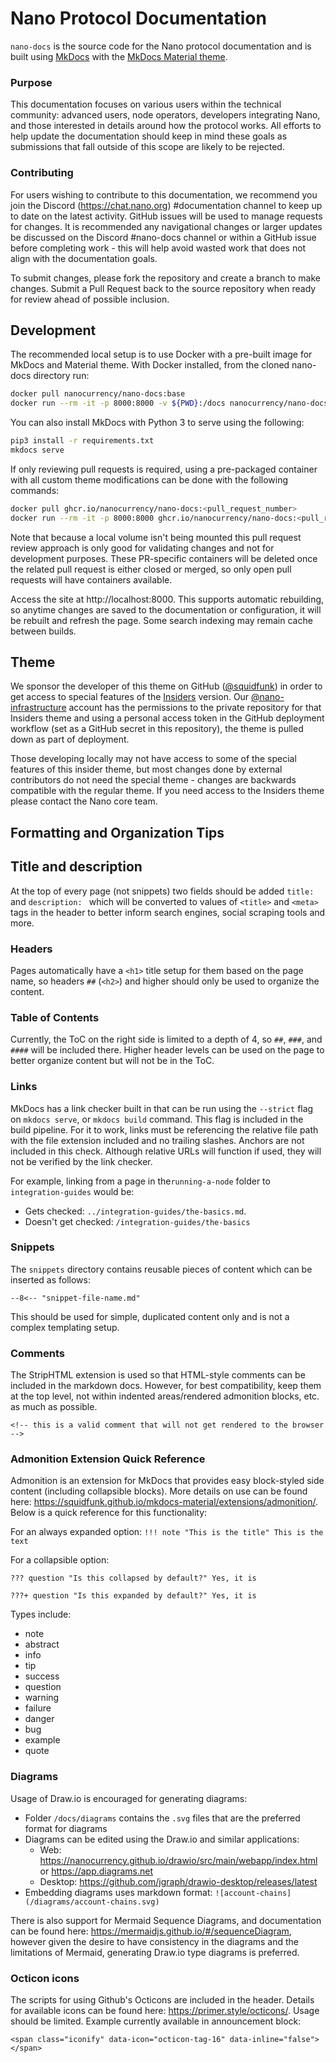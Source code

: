 # Nano Protocol Documentation

`nano-docs` is the source code for the Nano protocol documentation and is built using [MkDocs](https://www.mkdocs.org/) with the [MkDocs Material theme](https://squidfunk.github.io/mkdocs-material/).

### Purpose
This documentation focuses on various users within the technical community: advanced users, node operators, developers integrating Nano, and those interested in details around how the protocol works. All efforts to help update the documentation should keep in mind these goals as submissions that fall outside of this scope are likely to be rejected.

### Contributing
For users wishing to contribute to this documentation, we recommend you join the Discord (https://chat.nano.org) #documentation channel to keep up to date on the latest activity. GitHub issues will be used to manage requests for changes. It is recommended any navigational changes or larger updates be discussed on the Discord #nano-docs channel or within a GitHub issue before completing work - this will help avoid wasted work that does not align with the documentation goals.

To submit changes, please fork the repository and create a branch to make changes. Submit a Pull Request back to the source repository when ready for review ahead of possible inclusion.

## Development
The recommended local setup is to use Docker with a pre-built image for MkDocs and Material theme. With Docker installed, from the cloned nano-docs directory run:

```bash
docker pull nanocurrency/nano-docs:base
docker run --rm -it -p 8000:8000 -v ${PWD}:/docs nanocurrency/nano-docs:base
```

You can also install MkDocs with Python 3 to serve using the following:

```bash
pip3 install -r requirements.txt
mkdocs serve
```

If only reviewing pull requests is required, using a pre-packaged container with all custom theme modifications can be done with the following commands:
```bash
docker pull ghcr.io/nanocurrency/nano-docs:<pull_request_number>
docker run --rm -it -p 8000:8000 ghcr.io/nanocurrency/nano-docs:<pull_request_number>
```

Note that because a local volume isn't being mounted this pull request review approach is only good for validating changes and not for development purposes. These PR-specific containers will be deleted once the related pull request is either closed or merged, so only open pull requests will have containers available.

Access the site at http://localhost:8000. This supports automatic rebuilding, so anytime changes are saved to the documentation or configuration, it will be rebuilt and refresh the page. Some search indexing may remain cache between builds.

## Theme

We sponsor the developer of this theme on GitHub ([@squidfunk](https://github.com/squidfunk)) in order to get access to special features of the [Insiders](https://squidfunk.github.io/mkdocs-material-insiders/) version. Our [@nano-infrastructure](https://github.com/nano-infrastructure) account has the permissions to the private repository for that Insiders theme and using a personal access token in the GitHub deployment workflow (set as a GitHub secret in this repository), the theme is pulled down as part of deployment.

Those developing locally may not have access to some of the special features of this insider theme, but most changes done by external contributors do not need the special theme - changes are backwards compatible with the regular theme. If you need access to the Insiders theme please contact the Nano core team.

## Formatting and Organization Tips

## Title and description
At the top of every page (not snippets) two fields should be added `title: ` and `description: ` which will be converted to values of `<title>` and `<meta>` tags in the header to better inform search engines, social scraping tools and more.

### Headers
Pages automatically have a `<h1>` title setup for them based on the page name, so headers `##` (`<h2>`) and higher should only be used to organize the content.

### Table of Contents
Currently, the ToC on the right side is limited to a depth of 4, so `##`, `###`, and `####` will be included there. Higher header levels can be used on the page to better organize content but will not be in the ToC.

### Links
MkDocs has a link checker built in that can be run using the `--strict` flag on `mkdocs serve`, or `mkdocs build` command. This flag is included in the build pipeline. For it to work, links must be referencing the relative file path with the file extension included and no trailing slashes. Anchors are not included in this check. Although relative URLs will function if used, they will not be verified by the link checker.

For example, linking from a page in the`running-a-node` folder to `integration-guides` would be:

* Gets checked: `../integration-guides/the-basics.md`.
* Doesn't get checked: `/integration-guides/the-basics`

### Snippets
The `snippets` directory contains reusable pieces of content which can be inserted as follows:

`--8<-- "snippet-file-name.md"`

This should be used for simple, duplicated content only and is not a complex templating setup.

### Comments
The StripHTML extension is used so that HTML-style comments can be included in the markdown docs. However, for best compatibility, keep them at the top level, not within indented areas/rendered admonition blocks, etc. as much as possible.

`<!-- this is a valid comment that will not get rendered to the browser -->`

### Admonition Extension Quick Reference
Admonition is an extension for MkDocs that provides easy block-styled side content (including collapsible blocks). More details on use can be found here: https://squidfunk.github.io/mkdocs-material/extensions/admonition/. Below is a quick reference for this functionality:

For an always expanded option:
`!!! note "This is the title"
	 This is the text`

For a collapsible option:

`??? question "Is this collapsed by default?"
	 Yes, it is`

`???+ question "Is this expanded by default?"
	 Yes, it is`

Types include:

- note
- abstract
- info
- tip
- success
- question
- warning
- failure
- danger
- bug
- example
- quote

### Diagrams
Usage of Draw.io is encouraged for generating diagrams:

* Folder `/docs/diagrams` contains the `.svg` files that are the preferred format for diagrams
* Diagrams can be edited using the Draw.io and similar applications:
	* Web: https://nanocurrency.github.io/drawio/src/main/webapp/index.html or https://app.diagrams.net
	* Desktop: https://github.com/jgraph/drawio-desktop/releases/latest 
* Embedding diagrams uses markdown format: `![account-chains](/diagrams/account-chains.svg)`

There is also support for Mermaid Sequence Diagrams, and documentation can be found here: https://mermaidjs.github.io/#/sequenceDiagram, however given the desire to have consistency in the diagrams and the limitations of Mermaid, generating Draw.io type diagrams is preferred.

### Octicon icons
The scripts for using Github's Octicons are included in the header. Details for available icons can be found here: https://primer.style/octicons/. Usage should be limited. Example currently available in announcement block:

`<span class="iconify" data-icon="octicon-tag-16" data-inline="false"></span>`
